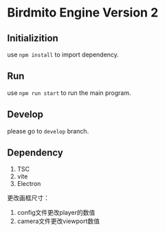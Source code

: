 # Birdmito Engine Version 2
## Initializition
use `npm install` to import dependency.  

## Run
use `npm run start` to run the main program.  

## Develop
please go to `develop` branch.

## Dependency
1. TSC  
2. vite  
3. Electron  

更改画框尺寸：
1. config文件更改player的数值  
2. camera文件更改viewport数值  